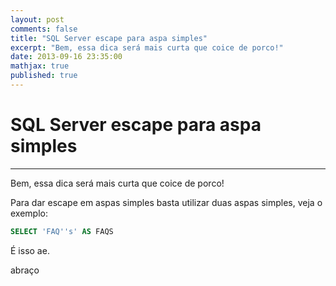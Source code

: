 ```yaml
---
layout: post
comments: false
title: "SQL Server escape para aspa simples"
excerpt: "Bem, essa dica será mais curta que coice de porco!"
date: 2013-09-16 23:35:00
mathjax: true
published: true
---
```


# SQL Server escape para aspa simples

---

Bem, essa dica será mais curta que coice de porco!

Para dar escape em aspas simples basta utilizar duas aspas simples, veja o exemplo:

```sql
SELECT 'FAQ''s' AS FAQS
```

É isso ae.  

abraço  